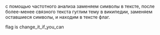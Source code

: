 с помощью частотного анализа заменяем символы в тексте, после более-менее связного текста гуглим тему в википедии, заменяем оставшиеся символы, и находим в тексте флаг.

flag is change_it_if_you_can
